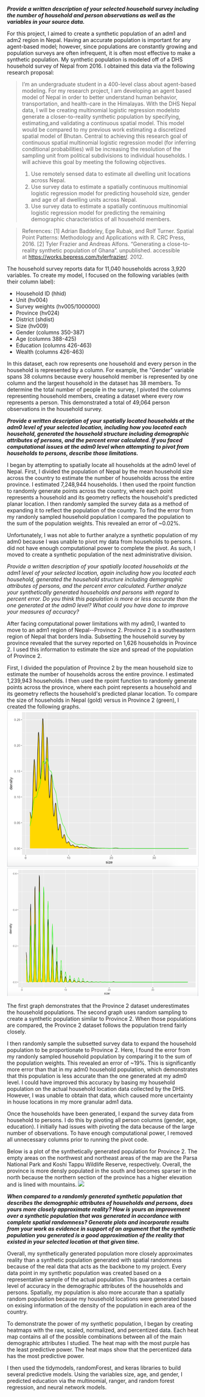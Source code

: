 ***Provide a written description of your selected household survey including the number of household and person observations as well as the variables in your source data.***

For this project, I aimed to create a synthetic population of an adm1 and adm2 region in Nepal. Having an accurate population is important for any agent-based model; however, since populations are constantly growing and population surveys are often infrequent, it is often most effective to make a synthetic population. My synthetic population is modeled off of a DHS household survey of Nepal from 2016. I obtained this data via the following research proposal: 
> I’m an undergraduate student in a 400-level class about agent-based modeling. For my research project, I am developing an agent based model of Nepal in order to better understand human behavior, transportation, and health-care in the Himalayas. With the DHS Nepal data, I will be creating multinomial logistic regression modelsto generate a closer-to-reality synthetic population by specifying, estimating,and validating a continuous spatial model. This model would be compared to my previous work estimating a discretized spatial model of Bhutan. Central to achieving this research goal of continuous spatial multinomial logistic regression model (for inferring conditional probabilities) will be increasing the resolution of the sampling unit from political subdivisions to individual households. I will achieve this goal by meeting the following objectives.
> 1. Use remotely sensed data to estimate all dwelling unit locations across Nepal.
> 2. Use survey data to estimate a spatially continuous multinomial logistic regression model for predicting household size, gender and age of all dwelling units across Nepal.
> 3. Use survey data to estimate a spatially continuous multinomial logistic regression model for predicting the remaining demographic characteristics of all household members. 

> References: [1] Adrian Baddeley, Ege Rubak, and Rolf Turner. Spatial Point Patterns: Methodology and Applications with R. CRC Press, 2016. [2] Tyler Frazier and Andreas Alfons. “Generating a close-to-reality synthetic population of Ghana”. unpublished. accessible at https://works.bepress.com/tylerfrazier/. 2012.

The household survey reports data for 11,040 households across 3,920 variables. To create my model, I focused on the following variables (with their column label):
- Household ID (hhid)
- Unit (hv004)
- Survey weights (hv005/1000000)
- Province (hv024)
- District (shdist)
- Size (hv009)
- Gender (columns 350-387)
- Age (columns 388-425)
- Education (columns 426-463)
- Wealth (columns 426-463)

In this dataset, each row represents one household and every person in the household is represented by a column. For example, the "Gender" variable spans 38 columns because every household member is represented by one column and the largest household in the dataset has 38 members. To determine the total number of people in the survey, I pivoted the columns representing household members, creating a dataset where every row represents a person. This demonstrated a total of 49,064 person observations in the household survey.  


***Provide a written description of your spatially located households at the adm0 level of your selected location, including how you located each household, generated the household structure including demographic attributes of persons, and the percent error calculated. If you faced computational issues at the adm0 level when attempting to pivot from households to persons, describe those limitations.***

I began by attempting to spatially locate all households at the adm0 level of Nepal. First, I divided the population of Nepal by the mean household size across the country to estimate the number of households across the entire province. I estimated 7,248,944 households. I then used the rpoint function to randomly generate points across the country, where each point represents a household and its geometry reflects the household's predicted planar location. I then randomly sampled the survey data as a method of expanding it to reflect the population of the country. To find the error from my randonly sampled household population I compared the population to the sum of the population weights. This revealed an error of ~0.02%. 

Unfortunately, I was not able to further analyze a synthetic population of my adm0 because I was unable to pivot my data from households to persons. I did not have enough computational power to complete the pivot. As such, I moved to create a synthetic population of the next administrative division. 

*Provide a written description of your spatially located households at the adm1 level of your selected location, again including how you located each household, generated the household structure including demographic attributes of persons, and the percent error calculated. Further analyze your synthetically generated households and persons with regard to percent error. Do you think this population is more or less accurate than the one generated at the adm0 level? What could you have done to improve your measures of accuracy?*

After facing computational power limitations with my adm0, I wanted to move to an adm1 region of Nepal--Province 2. Province 2 is a southeastern region of Nepal that borders India. Subsetting the household survey by province revealed that the survey reported on 1,626 households in Province 2. I used this information to estimate the size and spread of the population of Province 2. 

First, I divided the population of Province 2 by the mean household size to estimate the number of households across the entire province. I estimated 1,239,943 households. I then used the rpoint function to randomly generate points across the province, where each point represents a household and its geometry reflects the household's predicted planar location. To compare the size of households in Nepal (gold) versus in Province 2 (green), I created the following graphs. 
![](DHS_data/green1.png) ![](DHS_data/green2.png)

The first graph demonstrates that the Province 2 dataset underestimates the household populations. The second graph uses random sampling to create a synthetic population similar to Province 2. When those populations are compared, the Province 2 dataset follows the population trend fairly closely. 

I then randomly sample the subsetted survey data to expand the household population to be proportionate to Province 2. Here, I found the error from my randonly sampled household population by comparing it to the sum of the population weights. This revealed an error of ~19%. This is significantly more error than that in my adm0 household population, which demonstrates that this population is less accurate than the one generated at my adm0 level. I could have improved this accuracy by basing my household population on the actual household location data collected by the DHS. However, I was unable to obtain that data, which caused more uncertainty in house locations in my more granular adm1 data. 

Once the households have been generated, I expand the survey data from household to persons. I do this by pivoting all person columns (gender, age, education). I initially had issues with pivoting the data because of the large number of observations. To have enough computational power, I removed all unnecessary columns prior to running the pivot code.

Below is a plot of the synthetically generated population for Province 2. The empty areas on the northwest and northeast areas of the map are the Parsa National Park and Koshi Tappu Wildlife Reserve, respectively. Overall, the province is more densly populated in the south and becomes sparser in the north because the northern section of the province has a higher elevation and is lined with mountains. 
![](DHS_data/prov2.png)

***When compared to a randomly generated synthetic population that describes the demographic attributes of households and persons, does yours more closely approximate reality? How is yours an improvement over a synthetic population that was generated in accordance with complete spatial randomness? Generate plots and incorporate results from your work as evidence in support of an argument that the synthetic population you generated is a good approximation of the reality that existed in your selected location at that given time.***

Overall, my synthetically generated population more closely approximates reality than a synthetic population generated with spatial randomness because of the real data that acts as the backbone to my project. Every data point in my synthetic population was created based on a representative sample of the actual population. This guarantees a certain level of accuracy in the demographic attributes of the households and persons. Spatially, my population is also more accurate than a spatially random population because my household locations were generated based on exising information of the density of the population in each area of the country. 

To demonstrate the power of my synthetic population, I began by creating heatmaps with the raw, scaled, normalized, and percentized data. Each heat map contains all of the possible combinations between all of the main demographic attributes I studied. The heat map with the most purple has the least predictive power. The heat maps show that the percentized data has the most predictive power. 


I then used the tidymodels, randomForest, and keras libraries to build several predictive models. Using the variables size, age, and gender, I predicted education via the multinomial, ranger, and random forest regression, and neural network models. 
